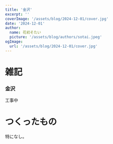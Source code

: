 ```yaml
---
title: '金沢'
excerpt: ''
coverImage: '/assets/blog/2024-12-01/cover.jpg'
date: '2024-12-01'
author:
  name: 花初そたい
  picture: '/assets/blog/authors/sotai.jpeg'
ogImage:
  url: '/assets/blog/2024-12-01/cover.jpg'
---
```

# 雑記
### 金沢
工事中

# つくったもの
特になし。
